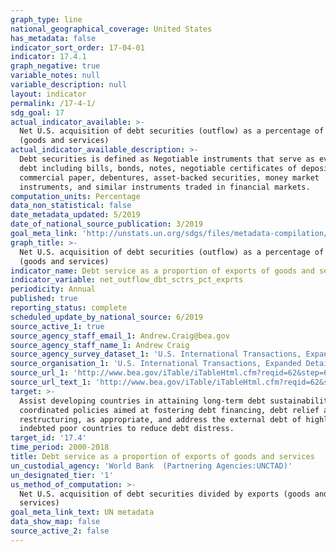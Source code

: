 ```yaml
---
graph_type: line
national_geographical_coverage: United States
has_metadata: false
indicator_sort_order: 17-04-01
indicator: 17.4.1
graph_negative: true
variable_notes: null
variable_description: null
layout: indicator
permalink: /17-4-1/
sdg_goal: 17
actual_indicator_available: >-
  Net U.S. acquisition of debt securities (outflow) as a percentage of exports
  (goods and services)
actual_indicator_available_description: >-
  Debt securities is defined as Negotiable instruments that serve as evidence of
  debt including bills, bonds, notes, negotiable certificates of deposit,
  commercial paper, debentures, asset-backed securities, money market
  instruments, and similar instruments traded in financial markets.
computation_units: Percentage
data_non_statistical: false
date_metadata_updated: 5/2019
date_of_national_source_publication: 3/2019
goal_meta_link: 'http://unstats.un.org/sdgs/files/metadata-compilation/Metadata-Goal-17.pdf'
graph_title: >-
  Net U.S. acquisition of debt securities (outflow) as a percentage of exports
  (goods and services)
indicator_name: Debt service as a proportion of exports of goods and services
indicator_variable: net_outflow_dbt_sctrs_pct_exprts
periodicity: Annual
published: true
reporting_status: complete
scheduled_update_by_national_source: 6/2019
source_active_1: true
source_agency_staff_email_1: Andrew.Craig@bea.gov
source_agency_staff_name_1: Andrew Craig
source_agency_survey_dataset_1: 'U.S. International Transactions, Expanded Detail'
source_organisation_1: 'U.S. International Transactions, Expanded Detail'
source_url_1: 'http://www.bea.gov/iTable/iTableHtml.cfm?reqid=62&step=6&isuri=1&6210=1&6200=2'
source_url_text_1: 'http://www.bea.gov/iTable/iTableHtml.cfm?reqid=62&step=6&isuri=1&6210=1&6200=2'
target: >-
  Assist developing countries in attaining long-term debt sustainability through
  coordinated policies aimed at fostering debt financing, debt relief and debt
  restructuring, as appropriate, and address the external debt of highly
  indebted poor countries to reduce debt distress.
target_id: '17.4'
time_period: 2000-2018
title: Debt service as a proportion of exports of goods and services
un_custodial_agency: 'World Bank  (Partnering Agencies:UNCTAD)'
un_designated_tier: '1'
us_method_of_computation: >-
  Net U.S. acquisition of debt securities divided by exports (goods and
  services)
goal_meta_link_text: UN metadata
data_show_map: false
source_active_2: false
---
```

